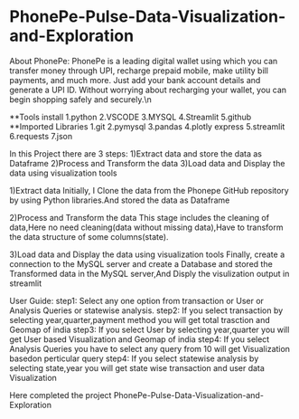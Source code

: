 # PhonePe-Pulse-Data-Visualization-and-Exploration

About PhonePe:
   PhonePe is a leading digital wallet using which you can transfer money through UPI, recharge prepaid mobile, make utility bill payments, and much more. Just add your bank account details and generate a UPI ID. Without worrying about recharging your wallet, you can begin shopping safely and securely.\n
   
**Tools install
  1.python
  2.VSCODE
  3.MYSQL
  4.Streamlit
  5.github
**Imported Libraries
  1.git
  2.pymysql
  3.pandas
  4.plotly express
  5.streamlit
  6.requests
  7.json
  

In this Project there are 3 steps:
  1)Extract data and store the data as Dataframe
  2)Process and Transform the data
  3)Load data and Display the data using visualization tools

1)Extract data
     Initially, I Clone the data from the Phonepe GitHub repository by using Python libraries.And stored the data as Dataframe

2)Process and Transform the data
     This stage includes the cleaning of data,Here no need cleaning(data without missing data),Have to transform the data 
              structure of some columns(state).
              
  3)Load data and Display the data using visualization tools
          Finally, create a connection to the MySQL server and create a Database and stored the Transformed data in the MySQL         server,And Disply the visulization output in streamlit
      
User Guide:
   step1:
       Select any one option from transaction or User or Analysis Queries or statewise analysis.
   step2:
      If you select transaction by selecting year,quarter,payment method you will get total trasction and Geomap of          india
   step3:
      If you select User by selecting year,quarter you will get User based Visualization and Geomap of india
  step4:
     If you select Analysis Queries you have to select any query from 10 will get   Visualization basedon perticular query
  step4:
     If you select statewise analysis by selecting state,year you will get state wise transaction and user data Visualization


   Here completed the project PhonePe-Pulse-Data-Visualization-and-Exploration


     
     
